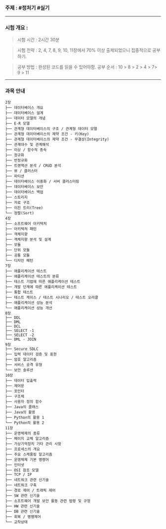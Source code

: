 ### 주제 : #정처기 #실기

___

### 시험 개요 : 

> 시험 시간 : 2시간 30분

> 시험 전략 : 2, 4, 7, 8, 9, 10, 11장에서 70% 이상 출제되었으니 집중적으로 공부하기.

> 공부 방법 : 완성된 코드를 읽을 수 있어야함.
> 공부 순서 : 10 > 8 > 2 > 4 > 7> 9 > 11

___

### 과목 안내

```
2장
├── 데이터베이스 개요
├── 데이터베이스 설계
├── 데이터 모델의 개념
├── E-R 모델
├── 관계형 데이터베이스의 구조 / 관계형 데이터 모델
├── 관계형 데이터베이스의 제약 조건 - 키(Key)
├── 관계형 데이터베이스의 제약 조건 - 무결성(Integrity)
├── 관계대수 및 관계해석
├── 이상 / 함수적 종속
├── 정규화
├── 반정규화
├── 트랜잭션 분석 / CRUD 분석
├── 뷰 / 클러스터
├── 파티션
├── 데이터베이스 이중화 / 서버 클러스터링
├── 데이터베이스 보안
├── 데이터베이스 백업
├── 스토리지
├── 자료 구조
├── 이진 트리(Tree)
└── 정렬(Sort)
4장
├── 소프트웨어 아키텍처
├── 아키텍처 패턴
├── 객체지향
├── 객체지향 분석 및 설계
├── 모듈
├── 단위 모듈
├── 공통 모듈
└── 디자인 패턴
7장
├── 애플리케이션 테스트
├── 애플리케이션 테스트의 분류
├── 테스트 기법에 따른 애플리케이션 테스트
├── 개발 단계에 따른 애플리케이션 테스트
├── 통합 테스트
├── 테스트 케이스 / 테스트 시나리오 / 테스트 오라클
├── 애플리케이션 성능 분석
└── 애플리케이션 성능 개선
8장
├── DDL
├── DML
├── DCL
├── SELECT -1
├── SELECT -2
└── DML - JOIN
9장
├── Secure SDLC
├── 입력 데이터 검증 및 표현
├── 암호 알고리즘
├── 서비스 공격 유형
└── 보안 솔루션
10장
├── 데이터 입출력
├── 제어문
├── 포인터
├── 구조체
├── 사용자 정의 함수
├── Java의 클래스
├── Java의 활용
├── Python의 활용 1
└── Python의 활용 2
11장
├── 운영체제의 종류
├── 페이지 교체 알고리즘
├── 가상기억장치 기타 관리 사항
├── 프로세스의 개요
├── 주요 스케줄링 알고리즘
├── 운영체제 기본 명령어
├── 인터넷
├── OSI 참조 모델
├── TCP / IP
├── 네트워크 관련 신기술
├── 네트워크 구축
├── 경로 제어 / 트래픽 제어
├── SW 관련 신기술
├── 소프트웨어 개발 보안 활동 관련 법령 및 규정
├── HW 관련 신기술
├── DB 관련 신기술
├── 회복 / 병행제어
└── 교착상태
```